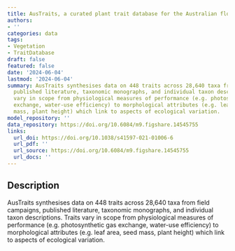 ```yaml
---
title: AusTraits, a curated plant trait database for the Australian flora
authors:
- ''
categories: data
tags:
- Vegetation
- TraitDatabase
draft: false
featured: false
date: '2024-06-04'
lastmod: '2024-06-04'
summary: AusTraits synthesises data on 448 traits across 28,640 taxa from field campaigns,
  published literature, taxonomic monographs, and individual taxon descriptions. Traits
  vary in scope from physiological measures of performance (e.g. photosynthetic gas
  exchange, water-use efficiency) to morphological attributes (e.g. leaf area, seed
  mass, plant height) which link to aspects of ecological variation.
model_repository: ''
data_repository: https://doi.org/10.6084/m9.figshare.14545755
links:
  url_doi: https://doi.org/10.1038/s41597-021-01006-6
  url_pdf: ''
  url_source: https://doi.org/10.6084/m9.figshare.14545755
  url_docs: ''
---
```


## Description

AusTraits synthesises data on 448 traits across 28,640 taxa from field campaigns, published literature, taxonomic monographs, and individual taxon descriptions. Traits vary in scope from physiological measures of performance (e.g. photosynthetic gas exchange, water-use efficiency) to morphological attributes (e.g. leaf area, seed mass, plant height) which link to aspects of ecological variation.


